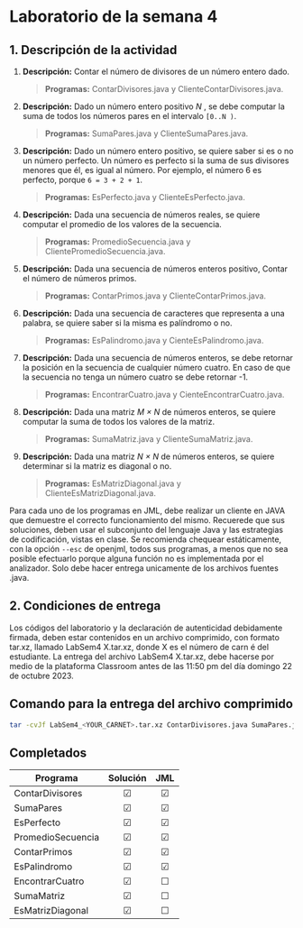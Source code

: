 # Laboratorio de la semana 4

## 1. Descripción de la actividad

1. **Descripción:** Contar el número de divisores de un número entero dado.

   > **Programas:** ContarDivisores.java y ClienteContarDivisores.java.

2. **Descripción:** Dado un número entero positivo _N_ , se debe computar la suma de
   todos los números pares en el intervalo `[0..N )`.

   > **Programas:** SumaPares.java y ClienteSumaPares.java.

3. **Descripción:** Dado un número entero positivo, se quiere saber si es o no un número perfecto. Un número es perfecto si la suma de sus divisores menores que él, es igual al número. Por ejemplo, el número 6 es perfecto, porque `6 = 3 + 2 + 1`.

   > **Programas:** EsPerfecto.java y ClienteEsPerfecto.java.

4. **Descripción:** Dada una secuencia de números reales, se quiere computar el promedio de los valores de la secuencia.

   > **Programas:** PromedioSecuencia.java y ClientePromedioSecuencia.java.

5. **Descripción:** Dada una secuencia de números enteros positivo, Contar el número de números primos.

   > **Programas:** ContarPrimos.java y ClienteContarPrimos.java.

6. **Descripción:** Dada una secuencia de caracteres que representa a una palabra, se quiere saber si la misma es palíndromo o no.

   > **Programas:** EsPalindromo.java y CienteEsPalindromo.java.

7. **Descripción:** Dada una secuencia de números enteros, se debe retornar la posición en la secuencia de cualquier número cuatro. En caso de que la secuencia no
   tenga un número cuatro se debe retornar -1.

   > **Programas:** EncontrarCuatro.java y CienteEncontrarCuatro.java.

8. **Descripción:** Dada una matriz _M × N_ de números enteros, se quiere computar la suma de todos los valores de la matriz.

   > **Programas:** SumaMatriz.java y ClienteSumaMatriz.java.

9. **Descripción:** Dada una matriz _N × N_ de números enteros, se quiere determinar si la matriz es diagonal o no.
   > **Programas:** EsMatrizDiagonal.java y ClienteEsMatrizDiagonal.java.

Para cada uno de los programas en JML, debe realizar un cliente en JAVA que demuestre el correcto funcionamiento del mismo. Recuerede que sus soluciones, deben usar el subconjunto del lenguaje Java y las estrategias de codificación, vistas en clase. Se recomienda chequear estáticamente, con la opción `--esc` de openjml, todos sus programas, a menos que no sea posible efectuarlo porque alguna función no es implementada por el analizador. Solo debe hacer entrega unicamente de los archivos fuentes .java.

## 2. Condiciones de entrega

Los códigos del laboratorio y la declaración de autenticidad debidamente firmada, deben estar contenidos en un archivo comprimido, con formato tar.xz, llamado LabSem4 X.tar.xz, donde X es el número de carn é del estudiante. La entrega del archivo LabSem4 X.tar.xz, debe hacerse por medio de la plataforma Classroom antes de las 11:50 pm del día domingo 22 de octubre 2023.

## Comando para la entrega del archivo comprimido

```bash
tar -cvJf LabSem4_<YOUR_CARNET>.tar.xz ContarDivisores.java SumaPares.java EsPerfecto.java PromedioSecuencia.java ContarPrimos.java EsPalindromo.java EncontrarCuatro.java SumaMatriz.java EsMatrizDiagonal.java
```

## Completados

| Programa          | Solución |   JML   |
| ----------------- | :------: | :-----: |
| ContarDivisores   | &#9745;  | &#9745; |
| SumaPares         | &#9745;  | &#9745; |
| EsPerfecto        | &#9745;  | &#9745; |
| PromedioSecuencia | &#9745;  | &#9745; |
| ContarPrimos      | &#9745;  | &#9745; |
| EsPalindromo      | &#9745;  | &#9745; |
| EncontrarCuatro   | &#9745;  | &#9744; |
| SumaMatriz        | &#9745;  | &#9744; |
| EsMatrizDiagonal  | &#9745;  | &#9744; |

